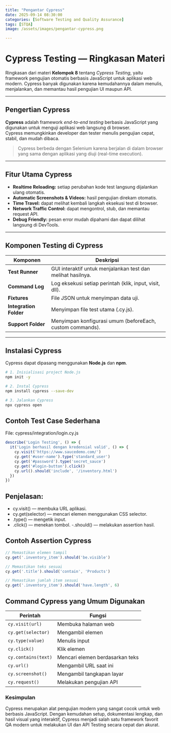 ```yaml
---
title: "Pengantar Cypress"
date: 2025-09-14 08:30:00
categories: [Software Testing and Quality Assurance]
tags: [STQA]
image: /assets/images/pengantar-cypress.png

---
```


#  Cypress Testing — Ringkasan Materi
Ringkasan dari materi **Kelompok 8** tentang *Cypress Testing*, yaitu framework pengujian otomatis berbasis JavaScript untuk aplikasi web modern. Cypress banyak digunakan karena kemudahannya dalam menulis, menjalankan, dan memantau hasil pengujian UI maupun API.

---

##  Pengertian Cypress
**Cypress** adalah framework *end-to-end testing* berbasis JavaScript yang digunakan untuk menguji aplikasi web langsung di browser.  
Cypress memungkinkan developer dan tester menulis pengujian cepat, stabil, dan mudah dibaca.

> Cypress berbeda dengan Selenium karena berjalan di dalam browser yang sama dengan aplikasi yang diuji (real-time execution).

---

##  Fitur Utama Cypress
-  **Realtime Reloading:** setiap perubahan kode test langsung dijalankan ulang otomatis.  
-  **Automatic Screenshots & Videos:** hasil pengujian direkam otomatis.  
-  **Time Travel:** dapat melihat kembali langkah eksekusi test di browser.  
-  **Network Traffic Control:** dapat mengontrol, stub, dan memantau request API.  
-  **Debug Friendly:** pesan error mudah dipahami dan dapat dilihat langsung di DevTools.  

---

##  Komponen Testing di Cypress

| Komponen | Deskripsi |
|-----------|------------|
| **Test Runner** | GUI interaktif untuk menjalankan test dan melihat hasilnya. |
| **Command Log** | Log eksekusi setiap perintah (klik, input, visit, dll). |
| **Fixtures** | File JSON untuk menyimpan data uji. |
| **Integration Folder** | Menyimpan file test utama (.cy.js). |
| **Support Folder** | Menyimpan konfigurasi umum (beforeEach, custom commands). |

---

##  Instalasi Cypress
Cypress dapat dipasang menggunakan **Node.js** dan **npm**.

```bash
# 1. Inisialisasi project Node.js
npm init -y

# 2. Instal Cypress
npm install cypress --save-dev

# 3. Jalankan Cypress
npx cypress open
```
## Contoh Test Case Sederhana

File: cypress/integration/login.cy.js
```javascript
describe('Login Testing', () => {
  it('Login berhasil dengan kredensial valid', () => {
    cy.visit('https://www.saucedemo.com/')
    cy.get('#user-name').type('standard_user')
    cy.get('#password').type('secret_sauce')
    cy.get('#login-button').click()
    cy.url().should('include', '/inventory.html')
  })
})
```
## Penjelasan:
- cy.visit() — membuka URL aplikasi.
- cy.get(selector) — mencari elemen menggunakan CSS selector.
- .type() — mengetik input.
- .click() — menekan tombol.
-.should() — melakukan assertion hasil.

## Contoh Assertion Cypress
```javascript
// Memastikan elemen tampil
cy.get('.inventory_item').should('be.visible')

// Memastikan teks sesuai
cy.get('.title').should('contain', 'Products')

// Memastikan jumlah item sesuai
cy.get('.inventory_item').should('have.length', 6)
```

## Command Cypress yang Umum Digunakan

| Perintah            | Fungsi                          |
| ------------------- | ------------------------------- |
| `cy.visit(url)`     | Membuka halaman web             |
| `cy.get(selector)`  | Mengambil elemen                |
| `cy.type(value)`    | Menulis input                   |
| `cy.click()`        | Klik elemen                     |
| `cy.contains(text)` | Mencari elemen berdasarkan teks |
| `cy.url()`          | Mengambil URL saat ini          |
| `cy.screenshot()`   | Mengambil tangkapan layar       |
| `cy.request()`      | Melakukan pengujian API         |

### Kesimpulan
Cypress merupakan alat pengujian modern yang sangat cocok untuk web berbasis JavaScript.
Dengan kemudahan setup, dokumentasi lengkap, dan hasil visual yang interaktif, Cypress menjadi salah satu framework favorit QA modern untuk melakukan UI dan API Testing secara cepat dan akurat.